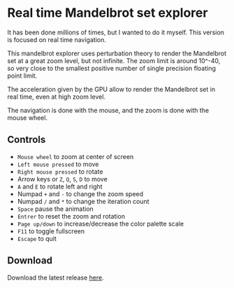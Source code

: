 
# Real time Mandelbrot set explorer

It has been done millions of times, but I wanted to do it myself. This version is focused on real time navigation.

This mandelbrot explorer uses perturbation theory to render the Mandelbrot set at a great zoom level, but not infinite.
The zoom limit is around 10^-40, so very close to the smallest positive number of single precision floating point limit.

The acceleration given by the GPU allow to render the Mandelbrot set in real time, even at high zoom level.

The navigation is done with the mouse, and the zoom is done with the mouse wheel.

## Controls

- `Mouse wheel` to zoom at center of screen
- `Left mouse pressed` to move
- `Right mouse pressed` to rotate
- Arrow keys or `Z`, `Q`, `S`, `D` to move
- `A` and `E` to rotate left and right
- Numpad `+` and `-` to change the zoom speed
- Numpad `/` and `*` to change the iteration count
- `Space` pause the animation
- `Entrer` to reset the zoom and rotation
- `Page up/down` to increase/decrease the color palette scale
- `F11` to toggle fullscreen
- `Escape` to quit

## Download

Download the latest release [here](https://github.com/gcollombet/mandelbrot_rust_wgpu/releases/latest).







